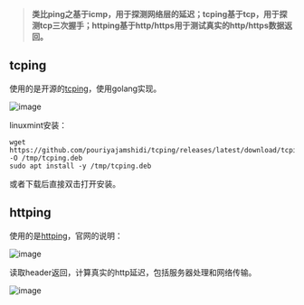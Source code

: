 > **类比ping之基于icmp，用于探测网络层的延迟；tcping基于tcp，用于探测tcp三次握手；httping基于http/https用于测试真实的http/https数据返回。**

## tcping
使用的是开源的[tcping](https://github.com/pouriyajamshidi/tcping)，使用golang实现。

![image](https://github.com/user-attachments/assets/e011966b-e729-425e-b3e4-e0e7359dcb80)

linuxmint安装：

```
wget https://github.com/pouriyajamshidi/tcping/releases/latest/download/tcping_amd64.deb -O /tmp/tcping.deb
sudo apt install -y /tmp/tcping.deb
```

或者下载后直接双击打开安装。

## httping
使用的是[httping](https://www.vanheusden.com/httping/)，官网的说明：

![image](https://github.com/user-attachments/assets/907af3e4-0241-416c-a4c5-33e1a1344670)

读取header返回，计算真实的http延迟，包括服务器处理和网络传输。

![image](https://github.com/user-attachments/assets/382ab2ee-f2d5-4b70-9960-793312826ff7)


